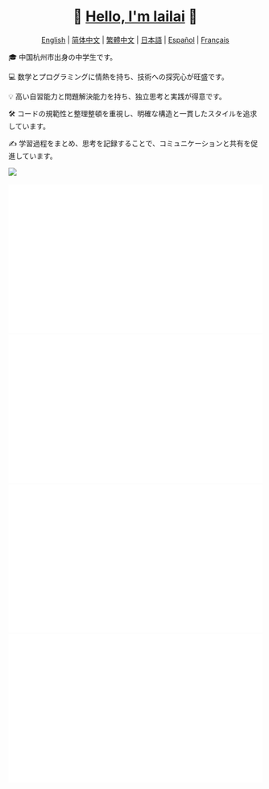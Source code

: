 <div align="center">
  <h1>🎉 <a href="https://www.lailai.one">Hello, I'm lailai</a> 🥳</h1>
  <p><a href="README.md">English</a> | <a href="README.zh-Hans.md">简体中文</a> | <a href="README.zh-Hant.md">繁體中文</a> | <a href="README.ja.md">日本語</a> | <a href="README.es.md">Español</a> | <a href="README.fr.md">Français</a></p>
</div>

🎓 中国杭州市出身の中学生です。

💻 数学とプログラミングに情熱を持ち、技術への探究心が旺盛です。

💡 高い自習能力と問題解決能力を持ち、独立思考と実践が得意です。

🛠️ コードの規範性と整理整頓を重視し、明確な構造と一貫したスタイルを追求しています。

✍️ 学習過程をまとめ、思考を記録することで、コミュニケーションと共有を促進しています。

![](https://skillicons.dev/icons?i=c,cpp,py,java,md,latex,html,css,js,ts,react,tailwind,qt,cmake,npm,git,github,vscode,visualstudio,linux,windows,docker,cloudflare,wordpress&perline=12)

![](https://raw.githubusercontent.com/lailai0916/github-stats/master/generated/overview.svg#gh-dark-mode-only)
![](https://raw.githubusercontent.com/lailai0916/github-stats/master/generated/overview.svg#gh-light-mode-only)
![](https://raw.githubusercontent.com/lailai0916/github-stats/master/generated/languages.svg#gh-dark-mode-only)
![](https://raw.githubusercontent.com/lailai0916/github-stats/master/generated/languages.svg#gh-light-mode-only)
